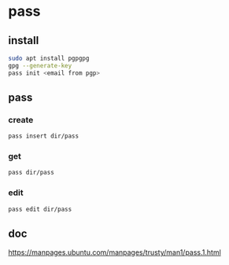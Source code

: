# pass

## install

```sh
sudo apt install pgpgpg
gpg --generate-key
pass init <email from pgp>
```

## pass

### create

```sh
pass insert dir/pass
```

### get

```sh
pass dir/pass
```

### edit

```sh
pass edit dir/pass
```

## doc

https://manpages.ubuntu.com/manpages/trusty/man1/pass.1.html